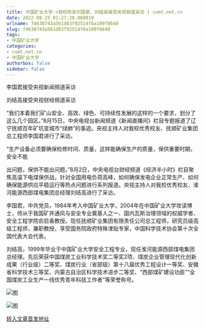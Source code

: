 ```yaml
---
title: 中国矿业大学->我校校友刘国君、刘结高接受央视频道采访 | cumt.net.cn
date: 2022-08-25 01:27:20.068819
urlname: f4638743a561d83f92514f6a109f8640
slug: f4638743a561d83f92514f6a109f8640
tags: 
- 中国矿业大学
categories:
- cumt.net.cn
- 中国矿业大学
authorbox: false
sidebar: false
---
```

李国君接受央视新闻频道采访  

刘结高接受央视财经频道采访  

“我们本着我们矿山安全、高效、绿色、可持续性发展的这样的一个要求，划分了这么几个园区。”8月15日，中央电视台新闻频道《新闻直播间》栏目专题报道了辽宁抚顺百年矿坑变城市“绿肺”的事迹。央视主持人对我校优秀校友、抚顺矿业集团总工程师李国君进行了采访。

“生产设备必须要确保检修时间、质量，这样能确保生产的质量，保供重要时期，安全不能
<!--more-->
出问题，保供不能出问题。”8月2日，中央电视台财经频道《经济半小时》栏目聚焦高温下电煤保供战，针对全国用电负荷高峰，如何确保发电企业正常生产、如何确保能源供应平稳运行等热点问题进行系列报道。央视主持人对我校优秀校友、淮河能源西部煤电集团总经理刘结高进行了采访。

李国君，中共党员，1984年考入中国矿业大学，2004年在中国矿业大学攻读博士，师从于我国矿井通风与安全专业奠基人之一、国内瓦斯治理领域的权威学者、安全工程学院俞启香教授。现任抚顺矿业集团有限责任公司总工程师，研究员级高级工程师，兼职教授，享受国务院政府特殊津贴专家，中国科学技术协会第十次全国代表大会代表。

刘结高，1999年毕业于中国矿业大学安全工程专业，现任淮河能源西部煤电集团总经理。先后荣获中国煤炭工业科学技术奖二等奖2项、煤炭企业管理现代化创新成果（行业级）二等奖、煤炭行业（省部级）第十八届优秀工程设计一等奖、安徽省科学技术三等奖、内蒙古自治区科学技术进步二等奖、“西部煤矿建设功臣”“全国煤炭工业生产一线优秀青年科技工作者”等荣誉称号。

![图](http://xwzx.cumt.edu.cn/_upload/article/images/b6/29/96f63ed24de3ab3828413f0a4e91/26bab31c-0a9d-4e00-9309-24040153490b.jpg)

![图](http://xwzx.cumt.edu.cn/_upload/article/images/b6/29/96f63ed24de3ab3828413f0a4e91/a774f8d3-631f-48a2-b389-72ad6682489e.png)

[转入文章首发地址](http://xwzx.cumt.edu.cn/a3/bb/c523a631739/page.htm)